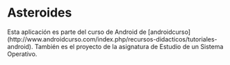 <h1>Asteroides</h1>
Esta aplicación es parte del curso de Android de [androidcurso](http://www.androidcurso.com/index.php/recursos-didacticos/tutoriales-android). También es el proyecto de la asignatura de Estudio de un Sistema Operativo.

